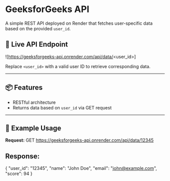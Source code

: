 # GeeksforGeeks API

A simple REST API deployed on Render that fetches user-specific data based on the provided `user_id`.

## 🔗 Live API Endpoint

![https://geeksforgeeks-api.onrender.com/api/data/<user_id>]


Replace `<user_id>` with a valid user ID to retrieve corresponding data.

---

## 📦 Features

- RESTful architecture
- Returns data based on `user_id` via GET request
---

## 🧪 Example Usage

**Request:**
GET https://geeksforgeeks-api.onrender.com/api/data/12345

## Response:
{
  "user_id": "12345",
  "name": "John Doe",
  "email": "john@example.com",
  "score": 94
}
